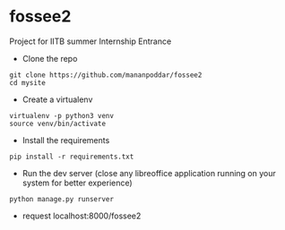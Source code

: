 # fossee2

Project for IITB summer Internship Entrance


- Clone the repo
``` 
git clone https://github.com/mananpoddar/fossee2
cd mysite
```
- Create a virtualenv
```
virtualenv -p python3 venv
source venv/bin/activate
```

- Install the requirements
```
pip install -r requirements.txt
```

- Run the dev server (close any libreoffice application running on your system for better experience)
```
python manage.py runserver
```
- request localhost:8000/fossee2
